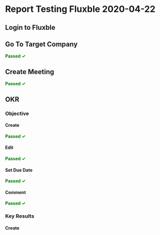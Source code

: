 # Report Testing Fluxble  2020-04-22

## Login to Fluxble

## Go To Target Company

<span style="color:green"><b> Passed  ✓  </b></span>

## Create Meeting

<span style="color:green"><b> Passed  ✓  </b></span>

## OKR

### Objective

#### Create

<span style="color:green"><b> Passed  ✓  </b></span>

#### Edit

<span style="color:green"><b> Passed  ✓  </b></span>

#### Set Due Date

<span style="color:green"><b> Passed  ✓  </b></span>

#### Comment

<span style="color:green"><b> Passed  ✓  </b></span>

### Key Results

#### Create